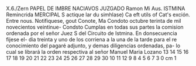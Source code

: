X.6./Zern
PAPEL DE
IMBRE
NACIAVOS
JUZGADO
Ramon Mi
Aus.
ISTMINA
Remincrida
MERCIPAL S
actique lar du
simhlase)
Ca eft utils of
Cat's
exción. Entre nous.
Notifiquese,
gout
Conote,
Ma
Condoto octubre terinta de mil novecientos veintinue-
Condsto
Cumplas en todas sus partes la comision ordenada por el señor
Juez S
del Circuito de Istmina. En donsecuencia fijese el-
dia treinta y uno de los corriena a la una de la tarde para el re
conocimiento del pagaré adjunto, y demas diligencias ordenadas, pa-
lo cual se librará la orden respectiva al señor Manuel Maria Lozano
13 14 15 16 17 18 19 20 21 22 23 24 25 26 27 28 29 30
10 11 12
9
8
4 5 6 7
3
0 cm 1